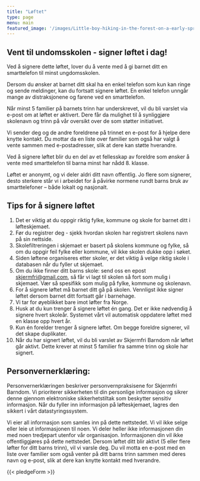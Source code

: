 ```yaml
---
title: "Løftet"
type: page
menu: main
featured_image: '/images/Little-boy-hiking-in-the-forest-on-a-early-spring.-Kid-playing-and-having-fun-in-spring-or-autumn-day.-1553078080_2757x1917.jpeg'
---
```


## Vent til undomsskolen - signer løftet i dag!

Ved å signere dette løftet, lover du å vente med å gi barnet ditt en smarttelefon til minst ungdomsskolen. 

Dersom du ønsker at barnet ditt skal ha en enkel telefon som kun kan ringe og sende meldinger, kan du fortsatt signere løftet. En enkel telefon unngår mange av distraksjonene og farene ved en smarttelefon.

Når minst 5 familier på barnets trinn har underskrevet, vil du bli varslet via e-post om at løftet er aktivert. Dere får da mulighet til å synliggjøre skolenavn og trinn på vår oversikt over de som støtter initiativet.

Vi sender deg og de andre foreldrene på trinnet en e-post for å hjelpe dere knytte kontakt. Du mottar da en liste over familier som også har valgt å vente sammen med e-postadresser, slik at dere kan støtte hverandre. 

Ved å signere løftet blir du en del av et fellesskap av foreldre som ønsker å vente med smarttelefon til barna minst har nådd 8. klasse.

Løftet er anonymt, og vi deler aldri ditt navn offentlig. Jo flere som signerer, desto sterkere står vi i arbeidet for å påvirke normene rundt barns bruk av smarttelefoner – både lokalt og nasjonalt.

## Tips for å signere løftet

1. Det er viktig at du oppgir riktig fylke, kommune og skole for barnet ditt i løfteskjemaet. 
2. Før du registrer deg - sjekk hvordan skolen  har registrert skolens navn på sin nettside.
3. Skolefiltreringen i skjemaet er basert på skolens kommune og fylke, så om du oppgir feil fylke eller kommune, vil ikke skolen dukke opp i søket.
4. Siden løftene organiseres etter skoler, er det viktig å velge riktig skole i databasen når du fyller ut skjemaet.
5. Om du ikke finner ditt barns skole: send oss en epost skjermfri@gmail.com, så får vi lagt til skolen så fort som mulig i skjemaet. Vær så spesifikk som mulig på fylke, kommune og skolenavn.
6. For å signere løftet må barnet ditt gå på skolen. Vennligst ikke signer løftet dersom barnet ditt fortsatt går i barnehage.
7. Vi tar for øyeblikket bare imot løfter fra Norge.
8. Husk at du kun trenger å signere løftet én gang. Det er ikke nødvendig å signere hvert skoleår. Systemet vårt vil automatisk oppdatere løftet med en klasse opp hvert år.
9. Kun én forelder trenger å signere løftet. Om begge foreldre signerer, vil det skape duplikater.
10. Når du har signert løftet, vil du bli varslet av Skjermfri Barndom når løftet går aktivt. Dette krever at minst 5 familier fra samme trinn og skole har signert. 

## Personvernerklæring:

Personvernerklæringen beskriver personvernpraksisene for Skjermfri Barndom. Vi prioriterer sikkerheten til din personlige informasjon og sikrer denne gjennom elektroniske sikkerhetstiltak som beskytter sensitiv informasjon. Når du fyller inn informasjon på løfteskjemaet, lagres den sikkert i vårt datastyringssystem. 

Vi eier all informasjon som samles inn på dette nettstedet. Vi vil ikke selge eller leie ut informasjonen til noen. Vi deler heller ikke informasjonen din med noen tredjepart utenfor vår organisasjon. Informasjonen din vil ikke offentliggjøres på dette nettstedet. Dersom løftet ditt blir aktivt (5 eller flere løfter for ditt barns trinn), vil vi varsle deg. Du vil motta en e-post med en liste over familier som også venter på ditt barns trinn sammen med deres navn og e-post, slik at dere kan knytte kontakt med hverandre.

{{< pledgeForm >}}
